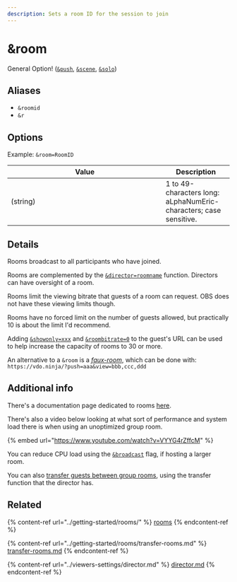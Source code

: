 ```yaml
---
description: Sets a room ID for the session to join
---
```


# \&room

General Option! ([`&push`](../source-settings/push.md), [`&scene`](../advanced-settings/view-parameters/scene.md), [`&solo`](../advanced-settings/mixer-scene-parameters/and-solo.md))

## Aliases

* `&roomid`
* `&r`

## Options

Example: `&room=RoomID`

<table><thead><tr><th width="335">Value</th><th>Description</th></tr></thead><tbody><tr><td>(string)</td><td>1 to 49-characters long: aLphaNumEric-characters; case sensitive.</td></tr></tbody></table>

## Details

Rooms broadcast to all participants who have joined.

Rooms are complemented by the [`&director=roomname`](../viewers-settings/director.md) function. Directors can have oversight of a room.

Rooms limit the viewing bitrate that guests of a room can request. OBS does not have these viewing limits though.

Rooms have no forced limit on the number of guests allowed, but practically 10 is about the limit I'd recommend.

Adding [`&showonly=xxx`](../advanced-settings/video-parameters/novideo-1.md) and [`&roombitrate=0`](../advanced-settings/video-bitrate-parameters/roombitrate.md) to the guest's URL can be used to help increase the capacity of rooms to 30 or more.

An alternative to a `&room` is a [_faux-room_](../getting-started/multi-person-chat.md), which can be done with:\
`https://vdo.ninja/?push=aaa&view=bbb,ccc,ddd`

## Additional info

There's a documentation page dedicated to rooms [here](../getting-started/rooms/).

There's also a video below looking at what sort of performance and system load there is when using an unoptimized group room.

{% embed url="https://www.youtube.com/watch?v=VYYG4rZffcM" %}

You can reduce CPU load using the [`&broadcast`](../advanced-settings/view-parameters/broadcast.md) flag, if hosting a larger room.

You can also [transfer guests between group rooms](../getting-started/rooms/transfer-rooms.md), using the transfer function that the director has.

## Related

{% content-ref url="../getting-started/rooms/" %}
[rooms](../getting-started/rooms/)
{% endcontent-ref %}

{% content-ref url="../getting-started/rooms/transfer-rooms.md" %}
[transfer-rooms.md](../getting-started/rooms/transfer-rooms.md)
{% endcontent-ref %}

{% content-ref url="../viewers-settings/director.md" %}
[director.md](../viewers-settings/director.md)
{% endcontent-ref %}
